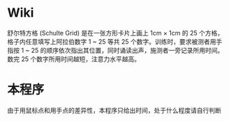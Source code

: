 # Wiki
舒尔特方格 (Schulte Grid) 是在一张方形卡片上画上 1cm × 1cm 的 25 个方格，格子内任意填写上阿拉伯数字 1 ~ 25 等共 25 个数字。训练时，要求被测者用手指按 1 ~ 25 的顺序依次指出其位置，同时诵读出声，施测者一旁记录所用时间。数完 25 个数字所用时间越短，注意力水平越高。
# 本程序
由于用鼠标点和用手点的差异性，本程序只给出时间，处于什么程度请自行判断
